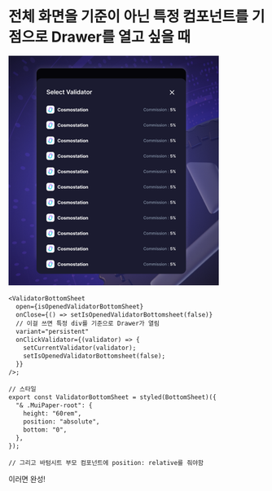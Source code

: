 # 전체 화면을 기준이 아닌 특정 컴포넌트를 기점으로 Drawer를 열고 싶을 때

![바텀시트](/images/bottomsheet.png)

```tsx
<ValidatorBottomSheet
  open={isOpenedValidatorBottomSheet}
  onClose={() => setIsOpenedValidatorBottomsheet(false)}
  // 이걸 쓰면 특정 div를 기준으로 Drawer가 열림
  variant="persistent"
  onClickValidator={(validator) => {
    setCurrentValidator(validator);
    setIsOpenedValidatorBottomsheet(false);
  }}
/>;

// 스타일
export const ValidatorBottomSheet = styled(BottomSheet)({
  "& .MuiPaper-root": {
    height: "60rem",
    position: "absolute",
    bottom: "0",
  },
});

// 그리고 바텀시트 부모 컴포넌트에 position: relative를 줘야함
```

이러면 완성!
